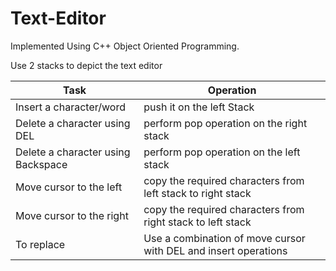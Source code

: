 # Text-Editor
Implemented Using C++ Object Oriented Programming.

Use 2 stacks to depict the text editor

| Task | Operation |
| --- | --- |
| Insert a character/word  | push it on the left Stack |
| Delete a character using DEL | perform pop operation on the right stack |
| Delete a character using Backspace| perform pop operation on the left stack|
| Move cursor to the left | copy the required characters from left stack to right stack|
| Move cursor to the right | copy the required characters from right stack to left stack|
| To replace |  Use a combination of move cursor with DEL and insert operations|
